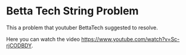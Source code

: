 # Betta Tech String Problem
This a problem that youtuber BettaTech suggested to resolve. 

Here you can watch the video https://www.youtube.com/watch?v=Sc-rjCODBDY.
